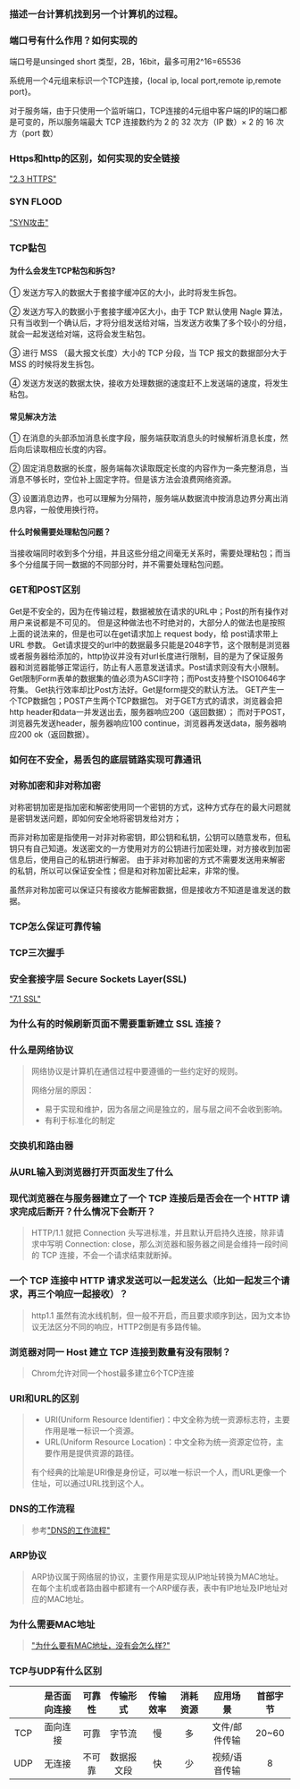 ### 描述一台计算机找到另一个计算机的过程。

### 端口号有什么作用？如何实现的

端口号是unsinged short 类型，2B，16bit，最多可用2^16=65536

系统用一个4元组来标识一个TCP连接，{local ip, local port,remote ip,remote port}。

对于服务端，由于只使用一个监听端口，TCP连接的4元组中客户端的IP的端口都是可变的，所以服务端最大 TCP 连接数约为 2 的 32 次方（IP 数）× 2 的 16 次方（port 数）

### Https和http的区别，如何实现的安全链接

["2.3 HTTPS"](siyuan://blocks/20210815170258-rh4gnae)

### SYN FLOOD

["SYN攻击"](siyuan://blocks/20210817154216-f4ice2i)

### TCP黏包

#### 为什么会发生TCP粘包和拆包?

① 发送方写入的数据大于套接字缓冲区的大小，此时将发生拆包。

② 发送方写入的数据小于套接字缓冲区大小，由于 TCP 默认使用 Nagle 算法，只有当收到一个确认后，才将分组发送给对端，当发送方收集了多个较小的分组，就会一起发送给对端，这将会发生粘包。

③ 进行 MSS （最大报文长度）大小的 TCP 分段，当 TCP 报文的数据部分大于 MSS 的时候将发生拆包。

④ 发送方发送的数据太快，接收方处理数据的速度赶不上发送端的速度，将发生粘包。

#### 常见解决方法

① 在消息的头部添加消息长度字段，服务端获取消息头的时候解析消息长度，然后向后读取相应长度的内容。

② 固定消息数据的长度，服务端每次读取既定长度的内容作为一条完整消息，当消息不够长时，空位补上固定字符。但是该方法会浪费网络资源。

③ 设置消息边界，也可以理解为分隔符，服务端从数据流中按消息边界分离出消息内容，一般使用换行符。

#### 什么时候需要处理粘包问题？

当接收端同时收到多个分组，并且这些分组之间毫无关系时，需要处理粘包；而当多个分组属于同一数据的不同部分时，并不需要处理粘包问题。

### GET和POST区别

Get是不安全的，因为在传输过程，数据被放在请求的URL中；Post的所有操作对用户来说都是不可见的。 但是这种做法也不时绝对的，大部分人的做法也是按照上面的说法来的，但是也可以在get请求加上 request body，给 post请求带上 URL 参数。
Get请求提交的url中的数据最多只能是2048字节，这个限制是浏览器或者服务器给添加的，http协议并没有对url长度进行限制，目的是为了保证服务器和浏览器能够正常运行，防止有人恶意发送请求。Post请求则没有大小限制。
Get限制Form表单的数据集的值必须为ASCII字符；而Post支持整个ISO10646字符集。
Get执行效率却比Post方法好。Get是form提交的默认方法。
GET产生一个TCP数据包；POST产生两个TCP数据包。
对于GET方式的请求，浏览器会把http header和data一并发送出去，服务器响应200（返回数据）；
而对于POST，浏览器先发送header，服务器响应100 continue，浏览器再发送data，服务器响应200 ok（返回数据）。

### 如何在不安全，易丢包的底层链路实现可靠通讯

### 对称加密和非对称加密

对称密钥加密是指加密和解密使用同一个密钥的方式，这种方式存在的最大问题就是密钥发送问题，即如何安全地将密钥发给对方；

而非对称加密是指使用一对非对称密钥，即公钥和私钥，公钥可以随意发布，但私钥只有自己知道。发送密文的一方使用对方的公钥进行加密处理，对方接收到加密信息后，使用自己的私钥进行解密。
由于非对称加密的方式不需要发送用来解密的私钥，所以可以保证安全性；但是和对称加密比起来，非常的慢。

虽然非对称加密可以保证只有接收方能解密数据，但是接收方不知道是谁发送的数据。

### TCP怎么保证可靠传输

### TCP三次握手

### 安全套接字层 Secure Sockets Layer(SSL)

["7.1 SSL"](siyuan://blocks/20210424212103-yz9e04b)

### 为什么有的时候刷新页面不需要重新建立 SSL 连接？

### 什么是网络协议

> 网络协议是计算机在通信过程中要遵循的一些约定好的规则。
>
> 网络分层的原因：
>
> * 易于实现和维护，因为各层之间是独立的，层与层之间不会收到影响。
> * 有利于标准化的制定
>

### 交换机和路由器

### 从URL输入到浏览器打开页面发生了什么

### 现代浏览器在与服务器建立了一个 TCP 连接后是否会在一个 HTTP 请求完成后断开？什么情况下会断开？

> HTTP/1.1 就把 Connection 头写进标准，并且默认开启持久连接，除非请求中写明 Connection: close，那么浏览器和服务器之间是会维持一段时间的 TCP 连接，不会一个请求结束就断掉。
>

### 一个 TCP 连接中 HTTP 请求发送可以一起发送么（比如一起发三个请求，再三个响应一起接收）？

> http1.1 虽然有流水线机制，但一般不开启，而且要求顺序到达，因为文本协议无法区分不同的响应，HTTP2倒是有多路传输。
>

### 浏览器对同一 Host 建立 TCP 连接到数量有没有限制？

> Chrom允许对同一个host最多建立6个TCP连接
>

### URI和URL的区别

> * URI(Uniform Resource Identifier)：中文全称为统一资源标志符，主要作用是唯一标识一个资源。
> * URL(Uniform Resource Location)：中文全称为统一资源定位符，主要作用是提供资源的路径。
>
> 有个经典的比喻是URI像是身份证，可以唯一标识一个人，而URL更像一个住址，可以通过URL找到这个人。
>

### DNS的工作流程

> 参考["DNS的工作流程"](siyuan://blocks/20210425174516-26k1mde)
>

### ARP协议

> ARP协议属于网络层的协议，主要作用是实现从IP地址转换为MAC地址。在每个主机或者路由器中都建有一个ARP缓存表，表中有IP地址及IP地址对应的MAC地址。
>

### 为什么需要MAC地址

> ["为什么要有MAC地址，没有会怎么样?"](siyuan://blocks/20210422213611-zmg7kn5)
>

### TCP与UDP有什么区别

|    | 是否面向连接 | 可靠性 |  传输形式  | 传输效率 | 消耗资源 |   应用场景   | 首部字节 |
| :-: | :----------: | :----: | :--------: | :------: | :------: | :-----------: | :------: |
| TCP |   面向连接   |  可靠  |   字节流   |    慢    |    多    | 文件/邮件传输 |  20~60  |
| UDP |    无连接    | 不可靠 | 数据报文段 |    快    |    少    | 视频/语音传输 |    8    |